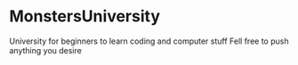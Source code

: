 # MonstersUniversity
University for beginners to learn coding and computer stuff
Fell free to push anything you desire
